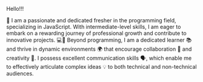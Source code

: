 Hello!!!

👋 I am a passionate and dedicated fresher in the programming field, specializing in JavaScript. 
With intermediate-level skills, I am eager to embark on a rewarding journey of professional growth 
and contribute to innovative projects. 💻🚀
Beyond programming, I am a dedicated learner 📚 and thrive in dynamic environments 🌍 that encourage 
collaboration 🤝 and creativity 🎨. I possess excellent communication skills 🗣️, which enable me to 
effectively articulate complex ideas 💡 to both technical and non-technical audiences.
